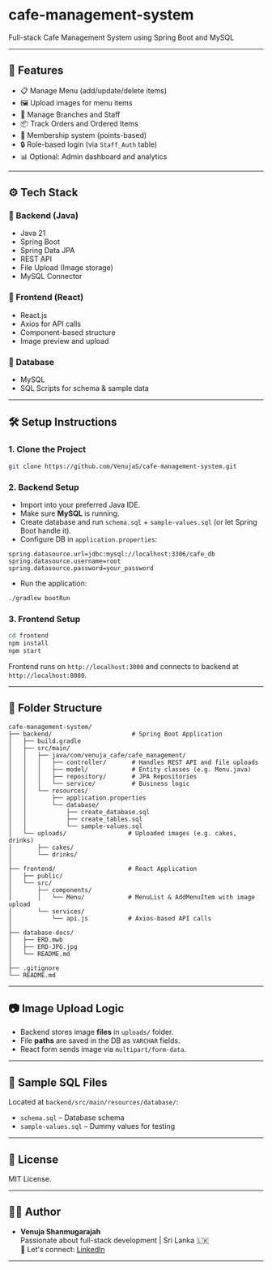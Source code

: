 # cafe-management-system

Full-stack Cafe Management System using Spring Boot and MySQL

---

## 🚀 Features

- 📋 Manage Menu (add/update/delete items)
- 🖼️ Upload images for menu items
- 📍 Manage Branches and Staff
- 📦 Track Orders and Ordered Items
- 👥 Membership system (points-based)
- 🔒 Role-based login (via `Staff_Auth` table)
- 📊 Optional: Admin dashboard and analytics

---

## ⚙️ Tech Stack

  ### 🔹 Backend (Java)
  - Java 21
  - Spring Boot
  - Spring Data JPA
  - REST API
  - File Upload (Image storage)
  - MySQL Connector

  ### 🔹 Frontend (React)
  - React.js
  - Axios for API calls
  - Component-based structure
  - Image preview and upload

  ### 🔹 Database
  - MySQL
  - SQL Scripts for schema & sample data

---
## 🛠️ Setup Instructions

  ### 1. Clone the Project

  ```bash
  git clone https://github.com/VenujaS/cafe-management-system.git
  ```

  ### 2. Backend Setup

  - Import into your preferred Java IDE.
  - Make sure **MySQL** is running.
  - Create database and run `schema.sql` + `sample-values.sql` (or let Spring Boot handle it).
  - Configure DB in `application.properties`:

  ```properties
  spring.datasource.url=jdbc:mysql://localhost:3306/cafe_db
  spring.datasource.username=root
  spring.datasource.password=your_password
  ```

  - Run the application:

  ```bash
  ./gradlew bootRun
  ```

  ### 3. Frontend Setup

  ```bash
  cd frontend
  npm install
  npm start
  ```

  Frontend runs on `http://localhost:3000` and connects to backend at `http://localhost:8080`.

---

## 📁 Folder Structure

```
cafe-management-system/
├── backend/                      # Spring Boot Application
│   ├── build.gradle
│   ├── src/main/
│   │   ├── java/com/venuja_cafe/cafe_management/
│   │   │   ├── controller/       # Handles REST API and file uploads
│   │   │   ├── model/            # Entity classes (e.g. Menu.java)
│   │   │   ├── repository/       # JPA Repositories
│   │   │   └── service/          # Business logic
│   │   └── resources/
│   │       ├── application.properties
│   │       └── database/
│   │           ├── create_database.sql
│   │           ├── create_tables.sql
│   │           └── sample-values.sql
│   └── uploads/                 # Uploaded images (e.g. cakes, drinks)
│       ├── cakes/
│       └── drinks/
│
├── frontend/                    # React Application
│   ├── public/
│   └── src/
│       ├── components/
│       │   └── Menu/            # MenuList & AddMenuItem with image upload
│       └── services/
│           └── api.js           # Axios-based API calls
│
├── database-docs/              
│   ├── ERD.mwb
│   ├── ERD-JPG.jpg
│   └── README.md
│
├── .gitignore
└── README.md
```
---

## 📷 Image Upload Logic

- Backend stores image **files** in `uploads/` folder.
- File **paths** are saved in the DB as `VARCHAR` fields.
- React form sends image via `multipart/form-data`.

---

## 📜 Sample SQL Files

Located at `backend/src/main/resources/database/`:
- `schema.sql` – Database schema
- `sample-values.sql` – Dummy values for testing

---

## 📄 License

MIT License.

---

## 👩‍💻 Author

- **Venuja Shanmugarajah**  
  Passionate about full-stack development | Sri Lanka 🇱🇰  
  💬 Let's connect: [LinkedIn](https://www.linkedin.com/in/venuja-shanmugarajah-432aa41ba)

---
